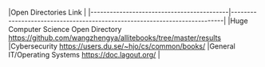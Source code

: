 |Open Directories                     Link                    |
|-------------------------------------------|---------------------------------------------------------------------------|
|Huge Computer Science Open Directory	     https://github.com/wangzhengya/allitebooks/tree/master/results
|Cybersecurity							     https://users.du.se/~hjo/cs/common/books/
|General IT/Operating Systems				 https://doc.lagout.org/
|

